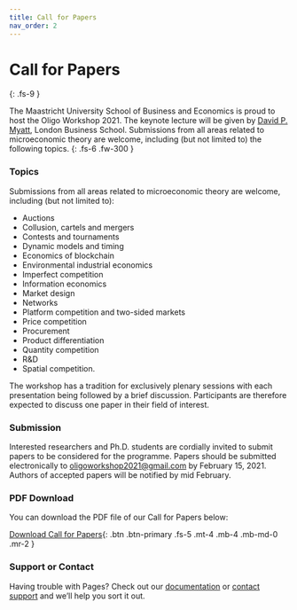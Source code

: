 ```yaml
---
title: Call for Papers
nav_order: 2
---
```


# Call for Papers
{: .fs-9 }

The Maastricht University School of Business and Economics is proud to host the Oligo Workshop 2021. The keynote lecture will be given by [David P. Myatt](https://www.london.edu/faculty-and-research/faculty-profiles/m/myatt-dp), London Business School. Submissions from all areas related to microeconomic theory are welcome, including (but not limited to) the following topics.
{: .fs-6 .fw-300 }

### Topics

Submissions from all areas related to microeconomic theory are welcome, including (but not limited to):

- Auctions
- Collusion, cartels and mergers
- Contests and tournaments
- Dynamic models and timing
- Economics of blockchain
- Environmental industrial economics
- Imperfect competition
- Information economics
- Market design
- Networks
- Platform competition and two-sided markets
- Price competition
- Procurement
- Product differentiation
- Quantity competition
- R&D
- Spatial competition.

The workshop has a tradition for exclusively plenary sessions with each presentation being followed by a brief discussion. Participants are therefore expected to discuss one paper in their field of interest.

### Submission

Interested researchers and Ph.D. students are cordially invited to submit papers to be considered for the programme. Papers should be submitted electronically to [oligoworkshop2021@gmail.com](mailto:) by February 15, 2021. Authors of accepted papers will be notified by mid February.

### PDF Download

You can download the PDF file of our Call for Papers below:

[Download Call for Papers](files/Oligo2021_CallForPapers.pdf){: .btn .btn-primary .fs-5 .mt-4 .mb-4 .mb-md-0 .mr-2 }


### Support or Contact

Having trouble with Pages? Check out our [documentation](https://help.github.com/categories/github-pages-basics/) or [contact support](https://github.com/contact) and we’ll help you sort it out.
